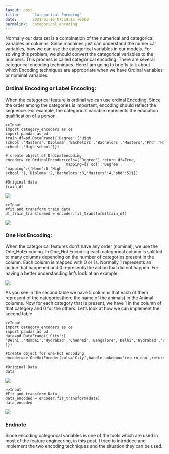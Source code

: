 ```yaml
---
layout: post
title:      "Categorical Encoding"
date:       2021-01-10 07:19:15 +0000
permalink:  categorical_encoding
---
```



Normally our data set is a combination of the numerical and categorical variables or columns. Since machines just can understand the numerical variables, how we can use the categorical variables in our models. For solving this problem, we should convert the categorical variables to the numbers. This process is called categorical encoding. There are several categorical encoding techniques. Here I am going to briefly talk about which Encoding techniques are appropriate when we have Ordinal  variables or nominal variables.  

### Ordinal Encoding or Label Encoding:

When the categorical feature is ordinal we can use ordinal Encoding. Since the order among the categories is important, encoding should reflect the sequence. For example, the categorical variable represents the education qualification of a person.  

```
>>Input
import category_encoders as ce
import pandas as pd
train_df=pd.DataFrame({'Degree':['High school','Masters','Diploma','Bachelors','Bachelors','Masters','Phd','High school','High school']})

# create object of Ordinalencoding
encoder= ce.OrdinalEncoder(cols=['Degree'],return_df=True,
                           mapping=[{'col':'Degree',
'mapping':{'None':0,'High school':1,'Diploma':2,'Bachelors':3,'Masters':4,'phd':5}}])

#Original data
train_df

```

![](https://cdn.analyticsvidhya.com/wp-content/uploads/2020/08/Screenshot-from-2020-08-12-14-49-12.png)

```
>>Input
#fit and transform train data 
df_train_transformed = encoder.fit_transform(train_df)

```
![](https://cdn.analyticsvidhya.com/wp-content/uploads/2020/08/Screenshot-from-2020-08-12-15-36-19.png)

### One Hot Encoding:

When the categorical features don’t have any order (nominal), we use the One_HotEncoding. 
In One_Hot Encoding each categorical column is splitted to many columns depending on the number of categories present in the column. Each column is mapped with 0 or 1s. Normally 1 represents  an action that happened and 0 represents the action that did not happen. For having a better understanding let’s look at an example.

![](https://cdn.analyticsvidhya.com/wp-content/uploads/2020/08/Screenshot-from-2020-08-12-17-16-03-850x322.png)

As you see in  the second table we have 5 columns that each of them represent of the categories(here the name of the animals) in the Animal columns.  Now for each category that is present, we have 1 in the column of that category and 0 for the others. Let’s look at how we can implement the second table

```
>>Input
import category_encoders as ce
import pandas as pd
data=pd.DataFrame({'City':[
'Delhi','Mumbai','Hydrabad','Chennai','Bangalore','Delhi','Hydrabad','Bangalore','Delhi'
]})

#Create object for one-hot encoding
encoder=ce.OneHotEncoder(cols='City',handle_unknown='return_nan',return_df=True,use_cat_names=True)

#Original Data
data

```
![](https://cdn.analyticsvidhya.com/wp-content/uploads/2020/08/Screenshot-from-2020-08-12-16-53-39.pnghttp://)

```
>>Input
#Fit and transform Data
data_encoded = encoder.fit_transform(data)
data_encoded

```
![](https://cdn.analyticsvidhya.com/wp-content/uploads/2020/08/Screenshot-from-2020-08-12-16-53-46-768x382.png)

### Endnote
Since encoding categorical variables is one of the tools which are used in most of the feature engineering, in this post, I tried to introduce and implement the two encoding techniques and the situation they can be used.





